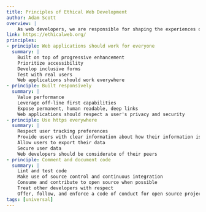 ```yaml
---
title: Principles of Ethical Web Development
author: Adam Scott
overview: |
    As web developers, we are responsible for shaping the experiences of user's online lives. By making choices that are ethical and user-centered, we create a better web for everyone.
link: https://ethicalweb.org/
principles:
- principle: Web applications should work for everyone
  summary: |
    Built on top of progressive enhancement
    Prioritize accessibility
    Develop inclusive forms
    Test with real users
    Web applications should work everywhere
- principle: Built responsively
  summary: |
    Value performance
    Leverage off-line first capabilities
    Expose permanent, human readable, deep links
    Web applications should respect a user's privacy and security
- principle: Use https everywhere
  summary: |
    Respect user tracking preferences
    Provide users with clear information about how their information is used
    Allow users to export their data
    Secure user data
    Web developers should be considerate of their peers
- principle: Comment and document code
  summary: |
    Lint and test code
    Make use of source control and continuous integration
    Consume and contribute to open source when possible
    Treat other developers with respect
    Offer, follow, and enforce a code of conduct for open source projects
tags: [universal]
---
```

